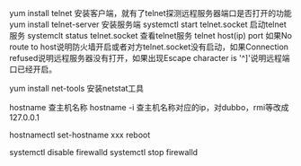 yum install telnet 安装客户端，就有了telnet探测远程服务器端口是否打开的功能
yum install telnet-server 安装服务端
systemctl start telnet.socket 启动telnet服务
systemclt status telnet.socket 查看telnet服务
telnet host(ip) port 如果No route to host说明防火墙开启或者对方telnet.socket没有启动，如果Connection refused说明远程服务器没有打开，如果出现Escape character is '^]'说明远程端口已经开启。

yum install net-tools 安装netstat工具

hostname 查主机名称
hostname -i 查主机名称对应的ip，对dubbo，rmi等改成127.0.0.1

hostnamectl set-hostname xxx
reboot

systemctl disable firewalld
systemctl stop firewalld
